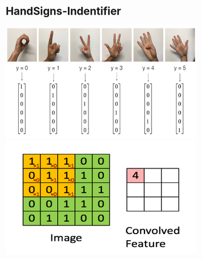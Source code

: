 # HandSigns-Indentifier

<img src="signs.png" style="width:800px;height:300px;">


<img src="images/Convolution_schematic.gif" style="width:500px;height:300px;">
